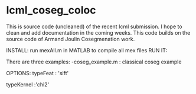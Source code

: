# Icml_coseg_coloc

This is source code (uncleaned) of the recent Icml submission. I hope to clean and add documentation in the coming weeks. This code builds on the source code of Armand Joulin Cosegmenation work.

INSTALL:
run mexAll.m in MATLAB to compile all mex files
RUN IT:

There are three examples:
-coseg_example.m : classical coseg example

OPTIONS:
typeFeat : 'sift'

typeKernel :'chi2' 


